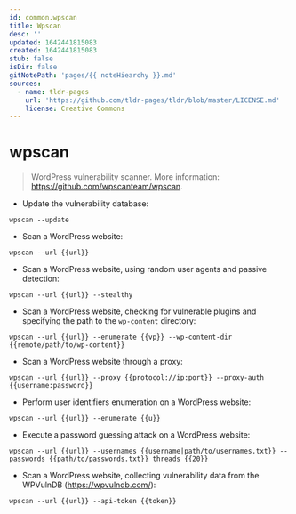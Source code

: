 ```yaml
---
id: common.wpscan
title: Wpscan
desc: ''
updated: 1642441815083
created: 1642441815083
stub: false
isDir: false
gitNotePath: 'pages/{{ noteHiearchy }}.md'
sources:
  - name: tldr-pages
    url: 'https://github.com/tldr-pages/tldr/blob/master/LICENSE.md'
    license: Creative Commons
---
```

# wpscan

> WordPress vulnerability scanner.
> More information: <https://github.com/wpscanteam/wpscan>.

- Update the vulnerability database:

`wpscan --update`

- Scan a WordPress website:

`wpscan --url {{url}}`

- Scan a WordPress website, using random user agents and passive detection:

`wpscan --url {{url}} --stealthy`

- Scan a WordPress website, checking for vulnerable plugins and specifying the path to the `wp-content` directory:

`wpscan --url {{url}} --enumerate {{vp}} --wp-content-dir {{remote/path/to/wp-content}}`

- Scan a WordPress website through a proxy:

`wpscan --url {{url}} --proxy {{protocol://ip:port}} --proxy-auth {{username:password}}`

- Perform user identifiers enumeration on a WordPress website:

`wpscan --url {{url}} --enumerate {{u}}`

- Execute a password guessing attack on a WordPress website:

`wpscan --url {{url}} --usernames {{username|path/to/usernames.txt}} --passwords {{path/to/passwords.txt}} threads {{20}}`

- Scan a WordPress website, collecting vulnerability data from the WPVulnDB (<https://wpvulndb.com/>):

`wpscan --url {{url}} --api-token {{token}}`

